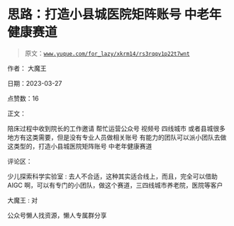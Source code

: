 # 思路：打造小县城医院矩阵账号 中老年健康赛道

> 原文：[`www.yuque.com/for_lazy/xkrm14/rs3rqqv1p22t7wnt`](https://www.yuque.com/for_lazy/xkrm14/rs3rqqv1p22t7wnt)



作者： 大魔王



日期：2023-03-27



点赞数：16

<ne-hole id="ub6c3ed62" data-lake-id="ub6c3ed62">

正文：



陪床过程中收到院长的工作邀请 帮忙运营公众号 视频号 四线城市 或者县城很多地方有这类需要，但是没有专业人员做相关账号 有能力的团队可以派小团队去做这类型的，打造小县城医院矩阵账号 中老年健康赛道

<ne-hole id="u75102c47" data-lake-id="u75102c47">

评论区：



少儿探索科学实验室 : 去人不合适，这种其实适合线上，而且，完全可以借助 AIGC 啊，可以有专门的小团队，做这个赛道，三四线城市养老院，医院等客户



大魔王 : 对

<ne-hole id="u49a359bd" data-lake-id="u49a359bd">

公众号懒人找资源，懒人专属群分享

</ne-hole></ne-hole></ne-hole>
